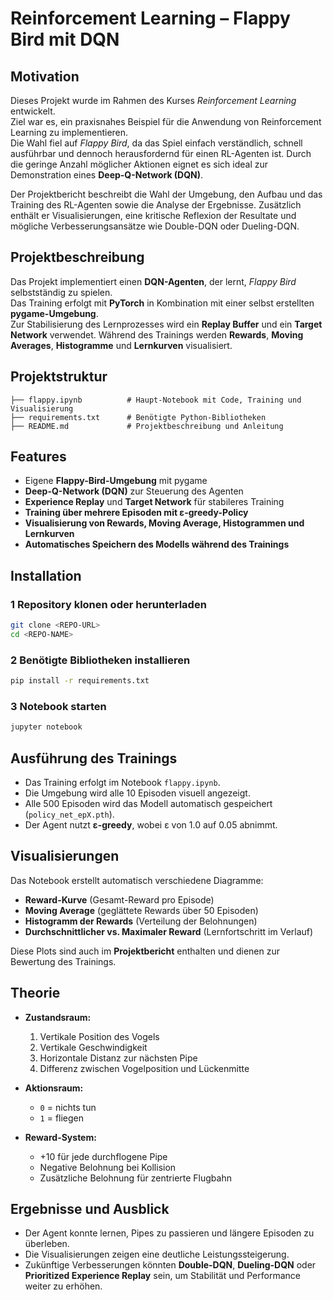 # Reinforcement Learning – Flappy Bird mit DQN

## Motivation
Dieses Projekt wurde im Rahmen des Kurses *Reinforcement Learning* entwickelt.  
Ziel war es, ein praxisnahes Beispiel für die Anwendung von Reinforcement Learning zu implementieren.  
Die Wahl fiel auf *Flappy Bird*, da das Spiel einfach verständlich, schnell ausführbar und dennoch herausfordernd für einen RL-Agenten ist. Durch die geringe Anzahl möglicher Aktionen eignet es sich ideal zur Demonstration eines **Deep-Q-Network (DQN)**.  

Der Projektbericht beschreibt die Wahl der Umgebung, den Aufbau und das Training des RL-Agenten sowie die Analyse der Ergebnisse. Zusätzlich enthält er Visualisierungen, eine kritische Reflexion der Resultate und mögliche Verbesserungsansätze wie Double-DQN oder Dueling-DQN.

## Projektbeschreibung
Das Projekt implementiert einen **DQN-Agenten**, der lernt, *Flappy Bird* selbstständig zu spielen.  
Das Training erfolgt mit **PyTorch** in Kombination mit einer selbst erstellten **pygame-Umgebung**.  
Zur Stabilisierung des Lernprozesses wird ein **Replay Buffer** und ein **Target Network** verwendet. Während des Trainings werden **Rewards**, **Moving Averages**, **Histogramme** und **Lernkurven** visualisiert.

## Projektstruktur
```
├── flappy.ipynb          # Haupt-Notebook mit Code, Training und Visualisierung
├── requirements.txt      # Benötigte Python-Bibliotheken
├── README.md             # Projektbeschreibung und Anleitung
```

## Features
- Eigene **Flappy-Bird-Umgebung** mit pygame  
- **Deep-Q-Network (DQN)** zur Steuerung des Agenten  
- **Experience Replay** und **Target Network** für stabileres Training  
- **Training über mehrere Episoden mit ε-greedy-Policy**  
- **Visualisierung von Rewards, Moving Average, Histogrammen und Lernkurven**  
- **Automatisches Speichern des Modells während des Trainings**

## Installation

### 1️ Repository klonen oder herunterladen
```bash
git clone <REPO-URL>
cd <REPO-NAME>
```

### 2️ Benötigte Bibliotheken installieren
```bash
pip install -r requirements.txt
```

### 3️ Notebook starten
```bash
jupyter notebook
```

## Ausführung des Trainings
- Das Training erfolgt im Notebook `flappy.ipynb`.  
- Die Umgebung wird alle 10 Episoden visuell angezeigt.  
- Alle 500 Episoden wird das Modell automatisch gespeichert (`policy_net_epX.pth`).  
- Der Agent nutzt **ε-greedy**, wobei ε von 1.0 auf 0.05 abnimmt.

## Visualisierungen
Das Notebook erstellt automatisch verschiedene Diagramme:
- **Reward-Kurve** (Gesamt-Reward pro Episode)  
- **Moving Average** (geglättete Rewards über 50 Episoden)  
- **Histogramm der Rewards** (Verteilung der Belohnungen)  
- **Durchschnittlicher vs. Maximaler Reward** (Lernfortschritt im Verlauf)

Diese Plots sind auch im **Projektbericht** enthalten und dienen zur Bewertung des Trainings.

## Theorie
- **Zustandsraum:**  
  1. Vertikale Position des Vogels  
  2. Vertikale Geschwindigkeit  
  3. Horizontale Distanz zur nächsten Pipe  
  4. Differenz zwischen Vogelposition und Lückenmitte  

- **Aktionsraum:**  
  - `0` = nichts tun  
  - `1` = fliegen  

- **Reward-System:**  
  - +10 für jede durchflogene Pipe  
  - Negative Belohnung bei Kollision  
  - Zusätzliche Belohnung für zentrierte Flugbahn  

## Ergebnisse und Ausblick
- Der Agent konnte lernen, Pipes zu passieren und längere Episoden zu überleben.  
- Die Visualisierungen zeigen eine deutliche Leistungssteigerung.  
- Zukünftige Verbesserungen könnten **Double-DQN**, **Dueling-DQN** oder **Prioritized Experience Replay** sein, um Stabilität und Performance weiter zu erhöhen.
